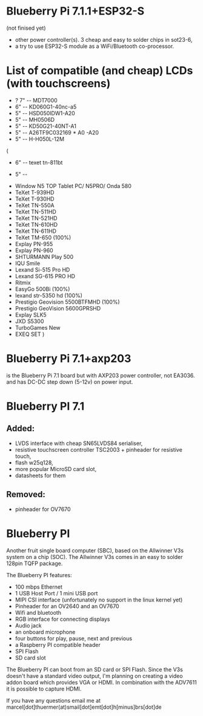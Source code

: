
Blueberry Pi 7.1.1+ESP32-S
==========================
(not finised yet)
* other power controller(s). 3 cheap and easy to solder chips in sot23-6,
* a try to use ESP32-S module as a WiFi/Bluetooth co-processor.


List of compatible (and cheap) LCDs (with touchscreens)
=======================================================
* ? 7" -- MDT7000
* 6" -- KD060G1-40nc-a5
* 5" -- HSD050IDW1-A20
* 5" -- MH0506D
* 5" -- KD50G21-40NT-A1
* 5" -- A26TF9C032169 * A0 -A20
* 5" -- H-H050L-12M

(
* 6" -- texet tn-811bt

* 5" -- 
- Window N5 TOP Tablet PC/ N5PRO/ Onda 580 
- TeXet T-939HD 
- TeXet T-930HD 
- TeXet TN-550A 
- TeXet TN-511HD 
- TeXet TN-521HD 
- TeXet TN-610HD 
- TeXet TN-611HD 
- TeXet TM-650 (100%) 
- Explay PN-955 
- Explay PN-960 
- SHTURMANN Play 500 
- IQU Smile 
- Lexand Si-515 Pro HD 
- Lexand SG-615 PRO HD 
- Ritmix 
- EasyGo 500Bi (100%) 
- lexand str-5350 hd (100%) 
- Prestigio Geovision 5500BTFMHD (100%) 
- Prestigio GeoVision 5600GPRSHD 
- Explay SLK5 
- JXD S5300 
- TurboGames New 
- EXEQ SET
)


Blueberry Pi 7.1+axp203
=======================
is the Blueberry Pi 7.1 board but with AXP203 power controller, not EA3036. and has DC-DC step down (5-12v) on power input.


Blueberry PI 7.1
================

Added:
------
* LVDS interface with cheap SN65LVDS84 serialiser,
* resistive touchscreen controller TSC2003 + pinheader for resistive touch,
* flash w25q128,
* more popular MicroSD card slot,
* datasheets for them

Removed:
--------
* pinheader for OV7670


Blueberry PI
============
Another fruit single board computer (SBC), based on the Allwinner V3s system on a chip (SOC). 
The Allwinner V3s comes in an easy to solder 128pin TQFP package. 

The Blueberry PI features: 

- 100 mbps Ethernet 
- 1 USB Host Port / 1 mini USB port 
- MIPI CSI interface (unfortunately no support in the linux kernel yet) 
- Pinheader for an OV2640 and an OV7670
- Wifi and bluetooth 
- RGB interface for connecting displays 
- Audio jack 
- an onboard microphone 
- four buttons for play, pause, next and previous 
- a Raspberry PI compatible header
- SPI Flash
- SD card slot


The Blueberry PI can boot from an SD card or SPI Flash. 
Since the V3s doesn't have a standard video output, I'm planning on creating a video addon board which provides VGA or HDMI. In combination with the ADV7611 it is possible to capture HDMI.

If you have any questions email me at marcel[dot]thuermer(at)smail[dot]emt[dot]h[minus]brs[dot]de
